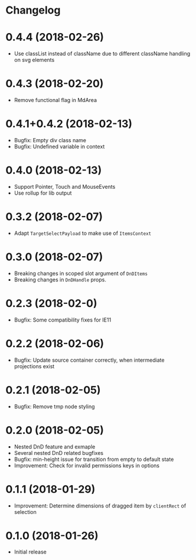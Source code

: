 # Changelog

# 0.4.4 (2018-02-26)

* Use classList instead of className due to different className handling on svg elements

# 0.4.3 (2018-02-20)

* Remove functional flag in MdArea

# 0.4.1+0.4.2 (2018-02-13)

* Bugfix: Empty div class name
* Bugfix: Undefined variable in context

# 0.4.0 (2018-02-13)

* Support Pointer, Touch and MouseEvents
* Use rollup for lib output

# 0.3.2 (2018-02-07)

* Adapt `TargetSelectPayload` to make use of `ItemsContext`

# 0.3.0 (2018-02-07)

* Breaking changes in scoped slot argument of `DnDItems`
* Breaking changes in `DnDHandle` props.

# 0.2.3 (2018-02-0)

* Bugfix: Some compatibility fixes for IE11

# 0.2.2 (2018-02-06)

* Bugfix: Update source container correctly, when intermediate projections exist

# 0.2.1 (2018-02-05)

* Bugfix: Remove tmp node styling

# 0.2.0 (2018-02-05)

* Nested DnD feature and exmaple
* Several nested DnD related bugfixes
* Bugfix: min-height issue for transition from empty to default state
* Improvement: Check for invalid permissions keys in options

# 0.1.1 (2018-01-29)

* Improvement: Determine dimensions of dragged item by `clientRect` of selection

# 0.1.0 (2018-01-26)

* Initial release
